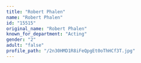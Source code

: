 ```yaml
---
title: "Robert Phalen"
name: "Robert Phalen"
id: "15515"
original_name: "Robert Phalen"
known_for_department: "Acting"
gender: "2"
adult: "false"
profile_path: "/2n30HMD1R8iFeQpgEt0oThHCf3T.jpg"
---
```

